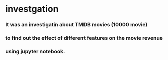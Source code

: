 # investgation

### It was  an investigatin about TMDB movies (10000 movie) 
### to find out the effect of different features on the movie revenue
### using jupyter notebook.
